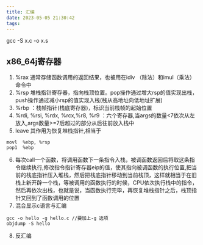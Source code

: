 ```yaml
---
title: 汇编
date: 2023-05-05 21:30:42
tags:  
---
```

gcc -S x.c -o x.s

## x86_64j寄存器
1. %rax 通常存储函数调用的返回结果，也被用在idiv （除法）和imul（乘法）命令中
2. %rsp 堆栈指针寄存器，指向栈顶位置。pop操作通过增大rsp的值实现出栈，push操作通过减小rsp的值实现入栈(栈从高地址向低地址扩展)
3. %rbp ：栈帧指针(栈底寄存器)，标识当前栈帧的起始位置
4. %rdi, %rsi, %rdx, %rcx,%r8, %r9 ：六个寄存器,当args的数量<7依次从左放入,args数量>=7后超过的部分从后往前放入栈中
5. leave 其作用为恢复堆栈指针,相当于
```
movl  %ebp, %rsp
pop1  %ebp
```
6. 每次call一个函数，将调用函数下一条指令入栈，被调函数返回后将取这条指令继续执行,修改指令指针寄存器eip的值，使其指向被调函数的执行位置,把当前的栈底指针压入堆栈，然后把栈底指针移动到当前栈顶，这样就相当于在旧栈上新开辟一个栈，等被调用的函数执行的时候，CPU依次执行栈中的指令，然后再依次出栈，也就是说，当函数执行完毕，再恢复堆栈指针之后，栈顶指针又回到了函数调用的位置
7. 混合显示c语言与汇编
```shell
gcc -o hello -g hello.c //要加上-g 选项
objdump -S hello
```
8. 反汇编
